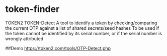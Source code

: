 # token-finder
TOKEN2 TOKEN-Detect
A tool to identify a token by checking/comparing the current OTP
against a list of shared secrets/seed hashes
To be used if the token cannot be identified by its serial number, or if the serial number is wrongly attributed



##Demo https://token2.com/tools/OTP-Detect.php 

